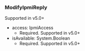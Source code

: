 ### ModifyIpmiReply
Supported in v5.0+

- access: IpmiAccess
  - Required. Supported in v5.0+
- isAvailable: System.Boolean
  - Required. Supported in v5.0+
